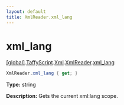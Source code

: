 ```yaml
---
layout: default
title: XmlReader.xml_lang
---
```


# xml_lang

[\[global\]]({{site.baseurl}}/docs/).[TaffyScript]({{site.baseurl}}/docs/TaffyScript/).[Xml]({{site.baseurl}}/docs/TaffyScript/Xml/).[XmlReader]({{site.baseurl}}/docs/TaffyScript/Xml/XmlReader/).[xml_lang]({{site.baseurl}}/docs/TaffyScript/Xml/XmlReader/xml_lang/)

```cs
XmlReader.xml_lang { get; }
```

**Type:** string

**Description:** Gets the current xml:lang scope.
